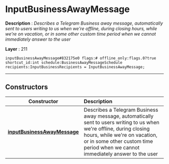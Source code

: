 # InputBusinessAwayMessage

**Description** : *Describes a Telegram Business away message, automatically sent to users writing to us when we're offline, during closing hours, while we're on vacation, or in some other custom time period when we cannot immediately answer to the user*

**Layer** : 211

```tl
inputBusinessAwayMessage#832175e0 flags:# offline_only:flags.0?true shortcut_id:int schedule:BusinessAwayMessageSchedule recipients:InputBusinessRecipients = InputBusinessAwayMessage;
```

---

## Constructors

| Constructor | Description |
| :---: | :--- |
| [**inputBusinessAwayMessage**](constructor/inputBusinessAwayMessage) | Describes a Telegram Business away message, automatically sent to users writing to us when we're offline, during closing hours, while we're on vacation, or in some other custom time period when we cannot immediately answer to the user |